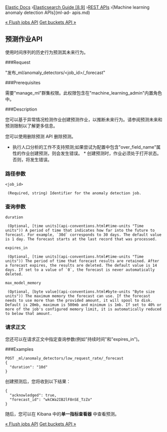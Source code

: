 

[Elastic Docs](/guide/) ›[Elasticsearch Guide [8.9]](index.md) ›[REST
APIs](rest-apis.md) ›[Machine learning anomaly detection APIs](ml-ad-
apis.md)

[« Flush jobs API](ml-flush-job.md) [Get buckets API »](ml-get-bucket.md)

## 预测作业API

使用时间序列的历史行为预测其未来行为。

###Request

"发布_ml/anomaly_detectors/<job_id>/_forecast"

###Prerequisites

需要"manage_ml"群集权限。此权限包含在"machine_learning_admin"内置角色中。

###Description

您可以基于异常情况检测作业创建预测作业，以推断未来行为。请参阅预测未来和预测限制以了解更多信息。

您可以使用删除预测 API 删除预测。

* 执行人口分析的工作不支持预测;如果尝试为配置中包含"over_field_name"属性的作业创建预测，则会发生错误。  * 创建预测时，作业必须处于打开状态。否则，将发生错误。

### 路径参数

`<job_id>`

     (Required, string) Identifier for the anomaly detection job. 

### 查询参数

`duration`

     (Optional, [time units](api-conventions.html#time-units "Time units")) A period of time that indicates how far into the future to forecast. For example, `30d` corresponds to 30 days. The default value is 1 day. The forecast starts at the last record that was processed. 
`expires_in`

     (Optional, [time units](api-conventions.html#time-units "Time units")) The period of time that forecast results are retained. After a forecast expires, the results are deleted. The default value is 14 days. If set to a value of `0`, the forecast is never automatically deleted. 
`max_model_memory`

     (Optional, [byte value](api-conventions.html#byte-units "Byte size units")) The maximum memory the forecast can use. If the forecast needs to use more than the provided amount, it will spool to disk. Default is 20mb, maximum is 500mb and minimum is 1mb. If set to 40% or more of the job's configured memory limit, it is automatically reduced to below that amount. 

### 请求正文

您还可以在请求正文中指定查询参数(例如"持续时间"和"expires_in")。

###Examples

    
    
    POST _ml/anomaly_detectors/low_request_rate/_forecast
    {
      "duration": "10d"
    }

创建预测后，您将收到以下结果：

    
    
    {
      "acknowledged": true,
      "forecast_id": "wkCWa2IB2lF8nSE_TzZo"
    }

随后，您可以在 Kibana 中的**单一指标查看器** 中查看预测。

[« Flush jobs API](ml-flush-job.md) [Get buckets API »](ml-get-bucket.md)
